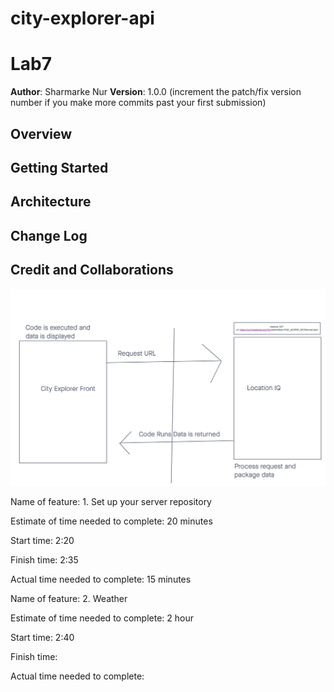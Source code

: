 # city-explorer-api

# Lab7

**Author**: Sharmarke Nur
**Version**: 1.0.0 (increment the patch/fix version number if you make more commits past your first submission)

## Overview
<!-- Provide a high level overview of what this application is and why you are building it, beyond the fact that it's an assignment for this class. (i.e. What's your problem domain?) -->

## Getting Started
<!-- What are the steps that a user must take in order to build this app on their own machine and get it running? -->

## Architecture
<!-- Provide a detailed description of the application design. What technologies (languages, libraries, etc) you're using, and any other relevant design information. -->

## Change Log
<!-- Use this area to document the iterative changes made to your application as each feature is successfully implemented. Use time stamps. Here's an example:

01-01-2001 4:59pm - Application now has a fully-functional express server, with a GET route for the location resource. -->

## Credit and Collaborations
<!-- Give credit (and a link) to other people or resources that helped you build this application. -->

![Alt text](wrrc2.png)

Name of feature: 1. Set up your server repository

Estimate of time needed to complete: 20 minutes

Start time: 2:20

Finish time: 2:35

Actual time needed to complete: 15 minutes

Name of feature: 2. Weather 

Estimate of time needed to complete: 2 hour

Start time: 2:40

Finish time: 

Actual time needed to complete: 
